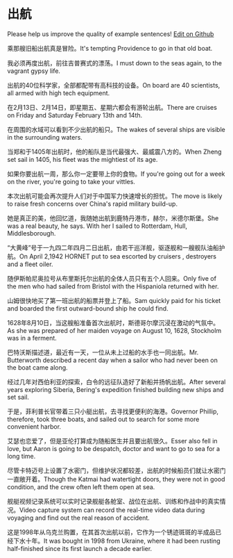 # 出航

Please help us improve the quality of example sentences! [Edit on Github](https://github.com/jiyushe/jiyu-example-sentence-source/blob/main/chinese/chuhang.md)

<p><span class="chinese">乘那艘旧船出航真是冒险。</span><span class="english">It's tempting Providence to go in that old boat.</span></p>

<p><span class="chinese">我必须再度出航，前往吉普赛式的漂荡。</span><span class="english">I must down to the seas again, to the vagrant gypsy life.</span></p>

<p><span class="chinese">出航的40位科学家，全部都配带有高科技的设备。</span><span class="english">On board are 40 scientists, all armed with high tech equipment.</span></p>

<p><span class="chinese">在2月13日、2月14日，即星期五、星期六都会有游轮出航。</span><span class="english">There are cruises on Friday and Saturday February 13th and 14th.</span></p>

<p><span class="chinese">在周围的水域可以看到不少出航的船只。</span><span class="english">The wakes of several ships are visible in the surrounding waters.</span></p>

<p><span class="chinese">当郑和于1405年出航时，他的船队是当代最强大、最威震八方的。</span><span class="english">When Zheng set sail in 1405, his fleet was the mightiest of its age.</span></p>

<p><span class="chinese">如果你要出航一周，那么你一定要带上你的食物。</span><span class="english">If you're going out for a week on the river, you're going to take your vittles.</span></p>

<p><span class="chinese">本次出航可能会再次提升人们对于中国军力快速增长的担忧。</span><span class="english">The move is likely to raise fresh concerns over China's rapid military build-up.</span></p>

<p><span class="chinese">她是真正的美，他回忆道，我随她出航到鹿特丹港市，赫尔，米德尔斯堡。</span><span class="english">She was a real beauty, he says. With her I sailed to Rotterdam, Hull, Middlesborough.</span></p>

<p><span class="chinese">“大黄峰”号于一九四二年四月二日出航，由若干巡洋舰，驱逐舰和一艘舰队油船护航。</span><span class="english">On April 2,1942 HORNET put to sea escorted by cruisers , destroyers and a fleet oiler.</span></p>

<p><span class="chinese">随伊斯帕尼奥拉号从布里斯托尔出航的全体人员只有五个人回来。</span><span class="english">Only five of the men who had sailed from Bristol with the Hispaniola returned with her.</span></p>

<p><span class="chinese">山姆很快地买了第一班出航的船票并登上了船。</span><span class="english">Sam quickly paid for his ticket and boarded the first outward-bound ship he could find.</span></p>

<p><span class="chinese">1628年8月10日，当这艘船准备首次出航时，斯德哥尔摩沉浸在激动的气氛中。</span><span class="english">As she was prepared of her maiden voyage on August 10, 1628, Stockholm was in a ferment.</span></p>

<p><span class="chinese">巴特沃斯描述道，最近有一天，一位从未上过船的水手也一同出航。</span><span class="english">Mr. Butterworth described a recent day when a sailor who had never been on the boat came along.</span></p>

<p><span class="chinese">经过几年对西伯利亚的探索，白令的远征队造好了新船并扬帆出航。</span><span class="english">After several years exploring Siberia, Bering's expedition finished building new ships and set sail.</span></p>

<p><span class="chinese">于是，菲利普长官带着三只小艇出航，去寻找更便利的海港。</span><span class="english">Governor Phillip, therefore, took three boats, and sailed out to search for some more convenient harbor.</span></p>

<p><span class="chinese">艾瑟也恋爱了，但是亚伦打算成为随船医生并且要出航很久。</span><span class="english">Esser also fell in love, but Aaron is going to be despatch, doctor and want to go to sea for a long time.</span></p>

<p><span class="chinese">尽管卡特迈号上设置了水密门，但维护状况都较差，出航的时候船员们就让水密门一直敞开着。</span><span class="english">Though the Katmai had watertight doors, they were not in good condition, and the crew often left them open at sea.</span></p>

<p><span class="chinese">舰艇视频记录系统可以实时记录舰艇各舱室、战位在出航、训练和作战中的真实情况。</span><span class="english">Video capture system can record the real-time video data during voyaging and find out the real reason of accident.</span></p>

<p><span class="chinese">这是1998年从乌克兰购置，在其首次出航以前，它作为一个锈迹斑斑的半成品已经下水十年。</span><span class="english">It was bought in 1998 from Ukraine, where it had been rusting half-finished since its first launch a decade earlier.</span></p>

